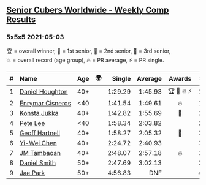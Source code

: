<style>table {white-space: nowrap;}</style>
<link rel="stylesheet" type="text/css" href="/scw-comp/css/flags.css" />

## [Senior Cubers Worldwide - Weekly Comp Results](/scw-comp/results/)
### 5x5x5 2021-05-03

<span style="white-space: nowrap;">🏆 = overall winner</span>, <span style="white-space: nowrap;">🥇 = 1st senior</span>, <span style="white-space: nowrap;">🥈 = 2nd senior</span>, <span style="white-space: nowrap;">🥉 = 3rd senior</span>, <span style="white-space: nowrap;">💥 = overall record (age group)</span>, <span style="white-space: nowrap;">🔥 = PR average</span>, <span style="white-space: nowrap;">⚡ = PR single</span>.

| # | Name | Age | 🌍 | Single | Average | Awards | Solve 1 | Solve 2 | Solve 3 | Solve 4 | Solve 5 | Video |
| :--: | :-- | :--: | :--: | --: | --: | :--: | --: | --: | --: | --: | --: | :-- |
| 1 | [Daniel Houghton](../../persons/daniel_houghton/555.md) | 40+ | <i class="flag flag-CH" /> | 1:29.29 | 1:45.93 | 🏆 🥇 🔥 ⚡ | 1:48.27 | 1:29.29 | 1:52.72 | 1:42.20 | 1:47.33 | [Desktop](https://www.facebook.com/events/158701836186375/permalink/164971085559450) / [Mobile](https://m.facebook.com/events/158701836186375?view=permalink&id=164971085559450) |
| 2 | [Enrymar Cisneros](../../persons/enrymar_cisneros/555.md) | <40 | <i class="flag flag-VE" /> | 1:41.54 | 1:49.61 | 🔥 | 1:50.55 | 1:50.00 | 1:48.29 | 1:53.61 | 1:41.54 | [Desktop](https://www.facebook.com/events/158701836186375/permalink/164225622300663) / [Mobile](https://m.facebook.com/events/158701836186375?view=permalink&id=164225622300663) |
| 3 | [Konsta Jukka](../../persons/konsta_jukka/555.md) | 40+ | <i class="flag flag-FI" /> | 1:42.82 | 1:55.69 | 🥈 | 2:02.55 | 2:04.83 | 1:44.63 | 1:59.89 | 1:42.82 | [Desktop](https://www.facebook.com/events/158701836186375/permalink/166938658696026) / [Mobile](https://m.facebook.com/events/158701836186375?view=permalink&id=166938658696026) |
| 4 | [Pete Lee](../../persons/pete_lee/555.md) | <40 | <i class="flag flag-GB" /> | 1:58.34 | 2:03.82 |  | 2:04.15 | 2:08.43 | 2:04.39 | 1:58.34 | 2:02.93 | [Desktop](https://www.facebook.com/events/158701836186375/permalink/160957952627430) / [Mobile](https://m.facebook.com/events/158701836186375?view=permalink&id=160957952627430) |
| 5 | [Geoff Hartnell](../../persons/geoff_hartnell/555.md) | 40+ | <i class="flag flag-GB" /> | 1:58.27 | 2:05.32 | 🥉 | 2:00.55 | 1:58.27 | 2:12.80 | 2:02.62 | 2:15.42 | [Desktop](https://www.facebook.com/events/158701836186375/permalink/161631595893399) / [Mobile](https://m.facebook.com/events/158701836186375?view=permalink&id=161631595893399) |
| 6 | [Yi-Wei Chen](../../persons/yi_wei_chen/555.md) | 40+ | <i class="flag flag-TW" /> | 2:24.72 | 2:40.93 |  | 3:49.10 | 2:24.72 | 2:25.80 | 2:56.12 | 2:40.86 | [Desktop](https://www.facebook.com/events/158701836186375/permalink/161857002537525) / [Mobile](https://m.facebook.com/events/158701836186375?view=permalink&id=161857002537525) |
| 7 | [JM Tambaoan](../../persons/jm_tambaoan/555.md) | 40+ | <i class="flag flag-PH" /> | 2:48.07 | 2:57.18 | 🔥 | 3:07.56 | 2:48.07 | 2:55.90 | DNS | DNS | [Desktop](https://www.facebook.com/events/158701836186375/permalink/163774269012465) / [Mobile](https://m.facebook.com/events/158701836186375?view=permalink&id=163774269012465) |
| 8 | [Daniel Smith](../../persons/daniel_smith/555.md) | 50+ | <i class="flag flag-US" /> | 2:47.69 | 3:02.13 |  | 2:47.69 | 3:17.60 | 3:01.10 | DNS | DNS | [Desktop](https://www.facebook.com/events/158701836186375/permalink/167195022003723) / [Mobile](https://m.facebook.com/events/158701836186375?view=permalink&id=167195022003723) |
| 9 | [Jae Park](../../persons/jae_park/555.md) | 50+ | <i class="flag flag-US" /> | 4:56.83 | DNF |  | 4:56.83 | 5:09.24 | DNS | DNS | DNS | [Desktop](https://www.facebook.com/events/158701836186375/permalink/165429115513647) / [Mobile](https://m.facebook.com/events/158701836186375?view=permalink&id=165429115513647) |

<!-- Global site tag (gtag.js) - Google Analytics -->
<script async src="https://www.googletagmanager.com/gtag/js?id=UA-86348435-3"></script>
<script>window.dataLayer = window.dataLayer || []; function gtag() {dataLayer.push(arguments);} gtag('js', new Date()); gtag('config', 'UA-86348435-3');</script>
